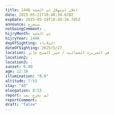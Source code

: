 ```yaml
---
title: اعلان استهلال ذي الحجة 1446
date: 2025-05-21T18:48:34.678Z
expDate: 2025-05-29T18:48:34.705Z
announce: ستخرج
notGoingComment: .
hijryMonth: ذي الحجة
hijryYear: 1446
dayOfSighting: الثلاثاء
dateOfSighting: 2025/5/27
location: في الجزيرة الشمالية / جسر الشيخ جابر
location2: .
location3: .
sunset: 6:40
age: 12:38
illumination: "0.6"
altitude: 7:53
stay: "43"
elongation: 8:53
report: لم تخرج بعد
reportComment: .
draft: "false"
---
```

